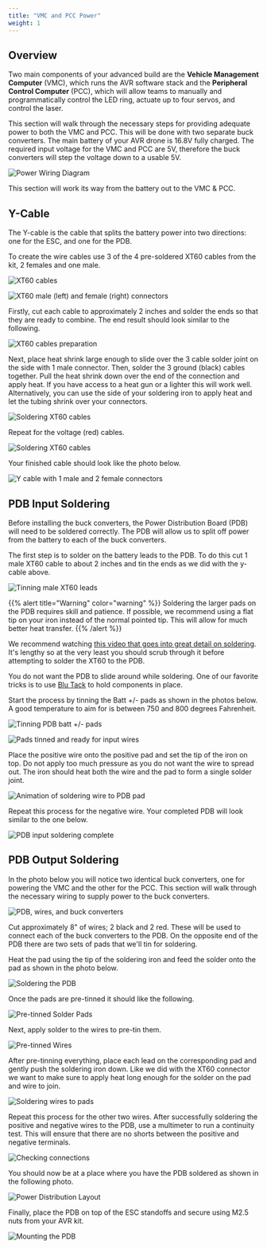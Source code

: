 ```yaml
---
title: "VMC and PCC Power"
weight: 1
---
```


## Overview

Two main components of your advanced build are the **Vehicle Management Computer** (VMC), which runs the AVR software stack and the **Peripheral Control Computer** (PCC), which will allow teams to manually and programmatically control the LED ring, actuate up to four servos, and control the laser.

This section will walk through the necessary steps for providing adequate power to both the VMC and PCC.
This will be done with two separate buck converters.
The main battery of your AVR drone is 16.8V fully charged.
The required input voltage for the VMC and PCC are 5V,
therefore the buck converters will step the voltage down to a usable 5V.

![Power Wiring Diagram](avr_power_wiring_diagram.jpg)

This section will work its way from the battery out to the VMC & PCC.

## Y-Cable

The Y-cable is the cable that splits the battery power into two directions: one for the ESC, and one for the PDB.

To create the wire cables use 3 of the 4 pre-soldered XT60 cables from the kit, 2 females and one male.

![XT60 cables](y_cable_layout_1.jpg)

![XT60 male (left) and female (right) connectors ](y_cable_male_female.jpg)

Firstly, cut each cable to approximately 2 inches and solder the ends so that they are ready to combine. The end result should look similar to the following.

![XT60 cables preparation](y_cable_layout_2.jpg)

Next, place heat shrink large enough to slide over the 3 cable solder joint on the side with 1 male connector. Then, solder the 3 ground (black) cables together.
Pull the heat shrink down over the end of the connection and apply heat.
If you have access to a heat gun or a lighter this will work well.
Alternatively, you can use the side of your soldering iron to apply heat and let the tubing shrink over your connectors.

![Soldering XT60 cables](y_cable_assy_1.jpg)

Repeat for the voltage (red) cables.

![Soldering XT60 cables](y_cable_assy_2.jpg)

Your finished cable should look like the photo below.

![Y cable with 1 male and 2 female connectors](y_cable_complete.jpg)

## PDB Input Soldering

Before installing the buck converters, the Power Distribution Board (PDB) will need to be soldered correctly. The PDB will allow us to split off power from the battery to each of the buck converters.

The first step is to solder on the battery leads to the PDB.
To do this cut 1 male XT60 cable to about 2 inches and tin the ends as we did with the y-cable above.

![Tinning male XT60 leads](pdb_xt60_tinning.jpg)

{{% alert title="Warning" color="warning" %}}
Soldering the larger pads on the PDB requires skill and patience. If possible, we recommend using a flat tip on your iron instead of the normal pointed tip. This will allow for much better heat transfer.
{{% /alert %}}

We recommend watching <a href="https://www.youtube.com/watch?v=GoPT69y98pY" target="_blank">this video that goes into great detail on soldering</a>. It's lengthy so at the very least you should scrub through it before attempting to solder the XT60 to the PDB.

You do not want the PDB to slide around while soldering. One of our favorite tricks is to use <a href="https://www.amazon.com/Blu-Tack-S050Q-Reusable-Adhesive-75g/dp/B001FGLX72" target="_blank">Blu Tack</a> to hold components in place.

Start the process by tinning the Batt +/- pads as shown in the photos below.
A good temperature to aim for is between 750 and 800 degrees Fahrenheit.

![Tinning PDB batt +/- pads](pdb_input_soldering_1.jpg)

![Pads tinned and ready for input wires](pdb_input_soldering_2.jpg)

Place the positive wire onto the positive pad and set the tip of the iron on top.
Do not apply too much pressure as you do not want the wire to spread out.
The iron should heat both the wire and the pad to form a single solder joint.

![Animation of soldering wire to PDB pad](pdb_soldering.gif)

Repeat this process for the negative wire.
Your completed PDB will look similar to the one below.

![PDB input soldering complete](pdb_completed.jpg)

## PDB Output Soldering

In the photo below you will notice two identical buck converters,
one for powering the VMC and the other for the PCC.
This section will walk through the necessary wiring to supply power to the buck converters.

![PDB, wires, and buck converters](power_overview.jpg)

Cut approximately 8" of wires; 2 black and 2 red.
These will be used to connect each of the buck converters to the PDB.
On the opposite end of the PDB there are two sets of pads that we'll tin for soldering.

Heat the pad using the tip of the soldering iron and
feed the solder onto the pad as shown in the photo below.

![Soldering the PDB](pdu_solder_pads_1.jpg)

Once the pads are pre-tinned it should like the following.

![Pre-tinned Solder Pads](pdu_solder_pads_2.jpg)

Next, apply solder to the wires to pre-tin them.

![Pre-tinned Wires](pdu_pretin.jpg)

After pre-tinning everything, place each lead on the corresponding pad and gently push
the soldering iron down.
Like we did with the XT60 connector we want to make sure to apply heat long enough for
the solder on the pad and wire to join.

![Soldering wires to pads](pdu_solder_pads_3.jpg)

Repeat this process for the other two wires.
After successfully soldering the positive and negative wires to the PDB,
use a multimeter to run a continuity test.
This will ensure that there are no shorts between the positive and negative terminals.

![Checking connections](pdu_verification.jpg)

You should now be at a place where you have the PDB soldered as shown in the following photo.

![Power Distribution Layout](power_layout.jpg)

Finally, place the PDB on top of the ESC standoffs and secure using M2.5 nuts from your AVR kit.

![Mounting the PDB](pdu_mounting.jpg)
